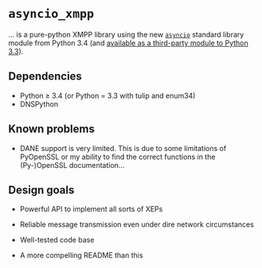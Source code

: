 ``asyncio_xmpp``
================

... is a pure-python XMPP library using the new [``asyncio``][0] standard library
module from Python 3.4 (and
[available as a third-party module to Python 3.3][1]).

Dependencies
------------

* Python ≥ 3.4 (or Python = 3.3 with tulip and enum34)
* DNSPython

Known problems
--------------

* DANE support is very limited. This is due to some limitations of PyOpenSSL or
  my ability to find the correct functions in the (Py-)OpenSSL documentation...

Design goals
------------

* Powerful API to implement all sorts of XEPs
* Reliable message transmission even under dire network circumstances
* Well-tested code base
* A more compelling README than this

   [0]: https://docs.python.org/3/library/asyncio.html
   [1]: https://code.google.com/p/tulip/
